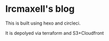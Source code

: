 Ircmaxell's blog
================

This is built using hexo and circleci.

It is depolyed via terraform and S3+Cloudfront